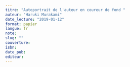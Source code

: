 ```yaml
---
titre: "Autoportrait de l'auteur en coureur de fond "
auteur: "Haruki Murakami"
date_lecture: "2019-01-12"
format: papier
langue: fr
note:
slug: ""
couverture: 
isbn: 
date_pub: 
editeur: 
---
```

